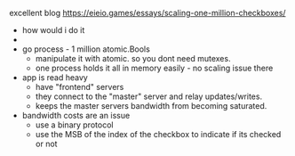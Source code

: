 excellent blog https://eieio.games/essays/scaling-one-million-checkboxes/

- how would i do it
-
- go process - 1 million atomic.Bools
    - manipulate it with atomic. so you dont need mutexes.
    - one process holds it all in memory easily - no scaling issue there
- app is read heavy
    - have "frontend" servers
    - they connect to the "master" server and relay updates/writes.
    - keeps the master servers bandwidth from becoming saturated.
- bandwidth costs are an issue
    - use a binary protocol
    - use the MSB of the index of the checkbox to indicate if its checked or not
